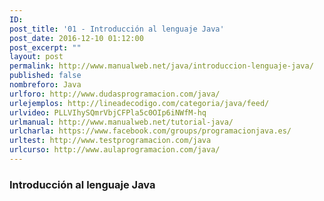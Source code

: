 ```yaml
---
ID:
post_title: '01 - Introducción al lenguaje Java'
post_date: 2016-12-10 01:12:00
post_excerpt: ""
layout: post
permalink: http://www.manualweb.net/java/introduccion-lenguaje-java/
published: false
nombreforo: Java
urlforo: http://www.dudasprogramacion.com/java/
urlejemplos: http://lineadecodigo.com/categoria/java/feed/
urlvideo: PLLVIhySQmrVbjCFPla5c0OIp6iNWfM-hq
urlmanual: http://www.manualweb.net/tutorial-java/
urlcharla: https://www.facebook.com/groups/programacionjava.es/
urltest: http://www.testprogramacion.com/java
urlcurso: http://www.aulaprogramacion.com/java/
---
```

### Introducción al lenguaje Java
